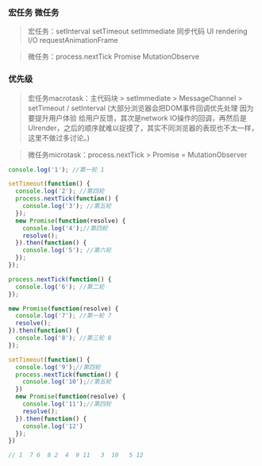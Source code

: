 ### 宏任务 微任务
>宏任务：setInterval setTimeout setImmediate 同步代码 UI rendering I/O requestAnimationFrame 

>微任务：process.nextTick Promise MutationObserve

### 优先级
>宏任务macrotask：主代码块 > setImmediate > MessageChannel > setTimeout / setInterval (大部分浏览器会把DOM事件回调优先处理 因为要提升用户体验 给用户反馈，其次是network IO操作的回调，再然后是UIrender，之后的顺序就难以捉摸了，其实不同浏览器的表现也不太一样，这里不做过多讨论。)

>微任务microtask：process.nextTick > Promise = MutationObserver

```js
console.log('1'); //第一轮 1

setTimeout(function() {
  console.log('2'); //第四轮 
  process.nextTick(function() {
    console.log('3'); //第五轮 
  });
  new Promise(function(resolve) {
    console.log('4');//第四轮 
    resolve();
  }).then(function() {
    console.log('5'); //第六轮
  });
}); 

process.nextTick(function() {
  console.log('6'); //第二轮
});

new Promise(function(resolve) {
  console.log('7'); //第一轮 7 
  resolve();
}).then(function() {
  console.log('8'); //第三轮 8
});

setTimeout(function() {
  console.log('9');//第四轮 
  process.nextTick(function() {
    console.log('10');//第五轮 
  }) 
  new Promise(function(resolve) {
    console.log('11');//第四轮
    resolve();
  }).then(function() {
    console.log('12')
  });
})

// 1  7 6  8 2  4  9 11   3  10   5 12
```



 